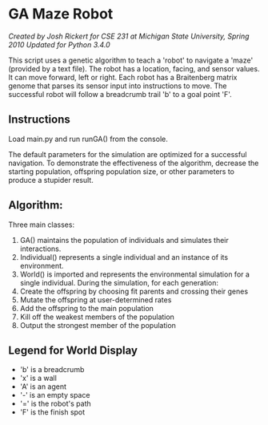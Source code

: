 # GA Maze Robot
*Created by Josh Rickert for CSE 231 at Michigan State University, Spring 2010*
*Updated for Python 3.4.0*

This script uses a genetic algorithm to teach a 'robot' to navigate a 'maze' (provided by a text file). The robot has a location, facing, and sensor values. It can move forward, left or right. Each robot has a Braitenberg matrix genome that parses its sensor input into instructions to move. The successful robot will follow a breadcrumb trail 'b' to a goal point 'F'.

## Instructions
Load main.py and run runGA() from the console.

The default parameters for the simulation are optimized for a successful navigation. To demonstrate the effectiveness of the algorithm, decrease the starting population, offspring population size, or other parameters to produce a stupider result.

## Algorithm:
Three main classes:
1. GA() maintains the population of individuals and simulates their interactions.
2. Individual() represents a single individual and an instance of its environment.
3. World() is imported and represents the environmental simulation for a single individual.
During the simulation, for each generation:
1. Create the offspring by choosing fit parents and crossing their genes
2. Mutate the offspring at user-determined rates
3. Add the offspring to the main population
4. Kill off the weakest members of the population
5. Output the strongest member of the population

## Legend for World Display
* 'b' is a breadcrumb
* 'x' is a wall
* 'A' is an agent
* '-' is an empty space
* '=' is the robot's path
* 'F' is the finish spot